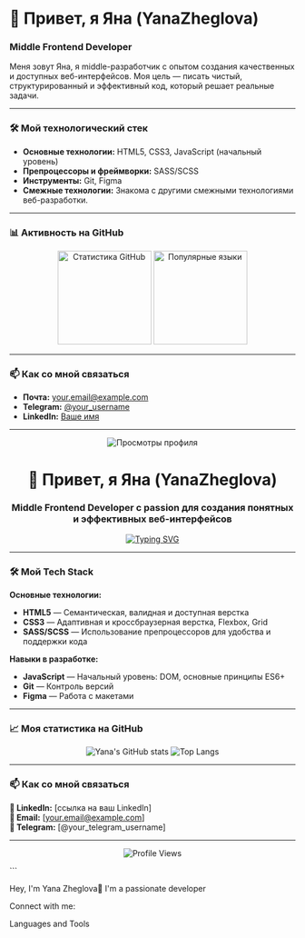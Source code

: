 # 👋 Привет, я Яна (YanaZheglova)

### Middle Frontend Developer

Меня зовут Яна, я middle-разработчик с опытом создания качественных и доступных веб-интерфейсов. Моя цель — писать чистый, структурированный и эффективный код, который решает реальные задачи.

---

### 🛠️ Мой технологический стек

*   **Основные технологии:** HTML5, CSS3, JavaScript (начальный уровень)
*   **Препроцессоры и фреймворки:** SASS/SCSS
*   **Инструменты:** Git, Figma
*   **Смежные технологии:** Знакома с другими смежными технологиями веб-разработки.

---

### 📊 Активность на GitHub

<p align="center">
  <img src="https://github-readme-stats.vercel.app/api?username=YanaZheglova&show_icons=true&theme=default" alt="Статистика GitHub" height="165"/>
  <img src="https://github-readme-stats.vercel.app/api/top-langs/?username=YanaZheglova&layout=compact&theme=default" alt="Популярные языки" height="165"/>
</p>

---

### 📫 Как со мной связаться

*   **Почта:** [your.email@example.com](mailto:your.email@example.com)
*   **Telegram:** [@your_username](https://t.me/your_username)
*   **LinkedIn:** [Ваше имя](https://www.linkedin.com/in/your-profile/)

---

<p align="center">
   <img src="https://komarev.com/ghpvc/?username=YanaZheglova&style=flat-square&color=blue" alt="Просмотры профиля" />
</p>




<h1 align="center">👋 Привет, я Яна (YanaZheglova)</h1>
<h3 align="center">Middle Frontend Developer с passion для создания понятных и эффективных веб-интерфейсов</h3>

<p align="center">
  <a href="https://git.io/typing-svg"><img src="https://readme-typing-svg.demolab.com?font=Fira+Code&pause=1000&color=5D3FD3&center=true&vCenter=true&width=435&lines=HTML+%7C+CSS+%7C+JavaScript;Structured;Detail-oriented;Team+player" alt="Typing SVG" /></a>
</p>

---

### 🛠️ Мой Tech Stack

**Основные технологии:**
*   **HTML5** — Семантическая, валидная и доступная верстка
*   **CSS3** — Адаптивная и кроссбраузерная верстка, Flexbox, Grid
*   **SASS/SCSS** — Использование препроцессоров для удобства и поддержки кода

**Навыки в разработке:**
*   **JavaScript** — Начальный уровень: DOM, основные принципы ES6+
*   **Git** — Контроль версий
*   **Figma** — Работа с макетами

---

### 📈 Моя статистика на GitHub

<p align="center">
  <img src="https://github-readme-stats.vercel.app/api?username=YanaZheglova&show_icons=true&theme=radical" alt="Yana's GitHub stats" />
  <img src="https://github-readme-stats.vercel.app/api/top-langs/?username=YanaZheglova&layout=compact&theme=radical" alt="Top Langs" />
</p>

---

### 📫 Как со мной связаться

**💼 LinkedIn:** [ссылка на ваш LinkedIn]  
**📧 Email:** [your.email@example.com]  
**💬 Telegram:** [@your_telegram_username]

---

<p align="center">
  <img src="https://komarev.com/ghpvc/?username=YanaZheglova&label=Profile%20Views&color=blueviolet&style=flat" alt="Profile Views" />
</p>
```





Hey, I'm Yana Zheglova👋
 I'm a passionate developer 

 Connect with me:

 Languages and Tools
